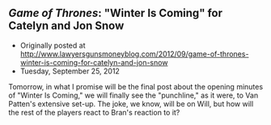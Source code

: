 ## <em>Game of Thrones</em>: "Winter Is Coming" for Catelyn and Jon Snow

 * Originally posted at http://www.lawyersgunsmoneyblog.com/2012/09/game-of-thrones-winter-is-coming-for-catelyn-and-jon-snow
 * Tuesday, September 25, 2012

Tomorrow, in what I promise will be the final post about the opening  minutes of "Winter Is Coming," we will finally see the "punchline," as  it were, to Van Patten's extensive set-up. The joke, we know, will be on  Will, but how will the rest of the players react to Bran's reaction to  it?